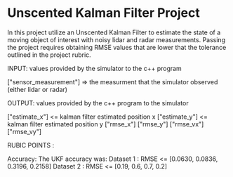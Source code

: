 # Unscented Kalman Filter Project 

In this project utilize an Unscented Kalman Filter to estimate the state of a moving object of interest with noisy lidar and radar measurements. Passing the project requires obtaining RMSE values that are lower that the tolerance outlined in the project rubric. 


INPUT: values provided by the simulator to the c++ program

["sensor_measurement"] => the measurment that the simulator observed (either lidar or radar)


OUTPUT: values provided by the c++ program to the simulator

["estimate_x"] <= kalman filter estimated position x
["estimate_y"] <= kalman filter estimated position y
["rmse_x"]
["rmse_y"]
["rmse_vx"]
["rmse_vy"]

RUBIC POINTS :

Accuracy: The UKF accuracy was: 
Dataset 1 : RMSE <= [0.0630, 0.0836, 0.3196, 0.2158] 
Dataset 2 : RMSE <= [0.19, 0.6, 0.7, 0.2]
